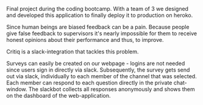 Final project during the coding bootcamp. With a team of 3 we designed and developed this application to finally deploy it to production on heroko.

Since human beings are biased feedback can be a pain. Because people give false feedback to supervisors it's nearly impossible for them to receive honest opinions about their performance and thus, to improve.

Critiq is a slack-integration that tackles this problem.

Surveys can easily be created on our webpage - logins are not needed since users sign in directly via slack.
Subsequently, the survey gets send out via slack, individually to each member of the channel that was selected. Each member can respond to each question directly in the private chat-window. The slackbot collects all responses anonymously and shows them on the dashboard of the web-application.
